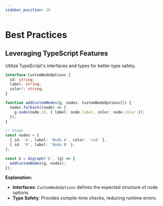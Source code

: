 ```yaml
---
sidebar_position: 10
---
```

# Best Practices

## Leveraging TypeScript Features

Utilize TypeScript's interfaces and types for better type safety.

```typescript
interface CustomNodeOptions {
  id: string;
  label: string;
  color?: string;
}

function addCustomNodes(g, nodes: CustomNodeOptions[]) {
  nodes.forEach((node) => {
    g.node(node.id, { label: node.label, color: node.color });
  });
}

// Usage
const nodes = [
  { id: 'A', label: 'Node A', color: 'red' },
  { id: 'B', label: 'Node B' },
];

const G = digraph('G', (g) => {
  addCustomNodes(g, nodes);
});
```

**Explanation:**

- **Interfaces**: `CustomNodeOptions` defines the expected structure of node options.
- **Type Safety**: Provides compile-time checks, reducing runtime errors.
